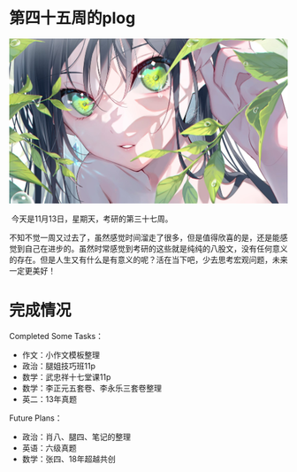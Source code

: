 # 第四十五周的plog

![](./Source/45/preface.jpg)

​		今天是11月13日，星期天，考研的第三十七周。

​		不知不觉一周又过去了，虽然感觉时间溜走了很多，但是值得欣喜的是，还是能感觉到自己在进步的。虽然时常感觉到考研的这些就是纯纯的八股文，没有任何意义的存在。但是人生又有什么是有意义的呢？活在当下吧，少去思考宏观问题，未来一定更美好！



# 完成情况

Completed Some Tasks：

- 作文：小作文模板整理
- 政治：腿姐技巧班11p
- 数学：武忠祥十七堂课11p
- 数学：李正元五套卷、李永乐三套卷整理
- 英二：13年真题

Future Plans：

- 政治：肖八、腿四、笔记的整理
- 英语：六级真题
- 数学：张四、18年超越共创
